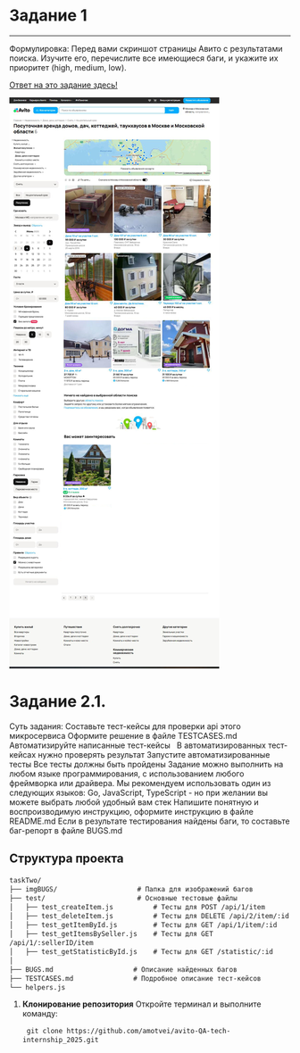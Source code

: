 # Задание 1
----------------------------------------------
Формулировка: Перед вами скриншот страницы Авито с результатами поиска. Изучите его, перечислите все имеющиеся баги, и укажите их приоритет (high, medium, low).

[Ответ на это задание здесь!](taskOne/BugReport.md)

![](taskOne/taskOnePage/taskOnePages.jpg)

# Задание 2.1.
Суть задания:
Составьте тест-кейсы для проверки api этого микросервиса
Оформите решение в файле TESTCASES.md
Автоматизируйте написанные тест-кейсы  
В автоматизированных тест-кейсах нужно проверять результат
Запустите автоматизированные тесты
Все тесты должны быть пройдены
Задание можно выполнить на любом языке программирования, с использованием любого фреймворка или драйвера. Мы рекомендуем использовать один из следующих языков: Go, JavaScript, TypeScript - но при желании вы можете выбрать любой удобный вам стек
Напишите понятную и воспроизводимую инструкцию, оформите инструкцию в файле README.md
Если в результате тестирования найдены баги, то составьте баг-репорт в файле BUGS.md

## Структура проекта
```
taskTwo/
├── imgBUGS/                    # Папка для изображений багов
├── test/                       # Основные тестовые файлы
│   ├── test_createItem.js          # Тесты для POST /api/1/item
│   ├── test_deleteItem.js          # Тесты для DELETE /api/2/item/:id
│   ├── test_getItemById.js         # Тесты для GET /api/1/item/:id
│   ├── test_getItemsBySeller.js    # Тесты для GET /api/1/:sellerID/item
│   ├── test_getStatisticById.js    # Тесты для GET /statistic/:id
│
├── BUGS.md                    # Описание найденных багов
├── TESTCASES.md               # Подробное описание тест-кейсов
└── helpers.js             
```

1. **Клонирование репозитория**
   Откройте терминал и выполните команду:
   ```
    git clone https://github.com/amotvei/avito-QA-tech-internship_2025.git
   ```
   
